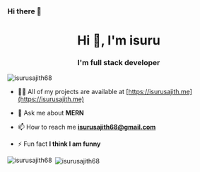 ### Hi there 👋

<h1 align="center">Hi 👋, I'm isuru</h1>
<h3 align="center">I'm full stack developer</h3>

<p align="left"> <img src="https://komarev.com/ghpvc/?username=isurusajith68&label=Profile%20views&color=0e75b6&style=flat" alt="isurusajith68" /> </p>


- 👨‍💻 All of my projects are available at [https://isurusajith.me](https://isurusajith.me)

- 💬 Ask me about **MERN**

- 📫 How to reach me **isurusajith68@gmail.com**

- ⚡ Fun fact **I think I am funny**

<!-- <h3 align="left">Connect with me:</h3>
<p align="left">
</p>

<h3 align="left">Languages and Tools:</h3>
<p align="left"> <a href="https://developer.android.com" target="_blank" rel="noreferrer"> <img src="https://raw.githubusercontent.com/devicons/devicon/master/icons/android/android-original-wordmark.svg" alt="android" width="40" height="40"/> </a> <a href="https://getbootstrap.com" target="_blank" rel="noreferrer">   <img src="https://raw.githubusercontent.com/devicons/devicon/master/icons/photoshop/photoshop-line.svg" alt="photoshop" width="40" height="40"/> </a> <a href="https://www.php.net" target="_blank" rel="noreferrer"> <img src="https://raw.githubusercontent.com/devicons/devicon/master/icons/php/php-original.svg" alt="php" width="40" height="40"/> </a> <a href="https://reactjs.org/" target="_blank" rel="noreferrer"> <img src="https://raw.githubusercontent.com/devicons/devicon/master/icons/react/react-original-wordmark.svg" alt="react" width="40" height="40"/> </a> </p> -->

<p><img align="left" src="https://github-readme-stats.vercel.app/api/top-langs?username=isurusajith68&show_icons=true&locale=en&layout=compact" alt="isurusajith68" /></p>

<p>&nbsp;<img align="center" src="https://github-readme-stats.vercel.app/api?username=isurusajith68&show_icons=true&locale=en" alt="isurusajith68" /></p>

